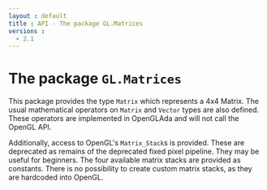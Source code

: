 ```yaml
---
layout : default
title : API - The package GL.Matrices
versions :
  - 2.1
---
```


# The package `GL.Matrices`

This package provides the type `Matrix` which represents a 4x4 Matrix. The usual
mathematical operators on `Matrix` and `Vector` types are also defined. These operators
are implemented in OpenGLAda and will not call the OpenGL API.

Additionally, access to OpenGL's `Matrix_Stack`s is provided. These are deprecated as
remains of the deprecated fixed pixel pipeline. They may be useful for beginners. The four
available matrix stacks are provided as constants. There is no possibility to create
custom matrix stacks, as they are hardcoded into OpenGL.